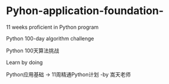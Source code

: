# Pyhon-application-foundation-

11 weeks proficient in Python program

Python 100-day algorithm challenge

Python 100天算法挑战

Learn by doing

Python应用基础 -> 11周精通Python计划 -by 嵩天老师
